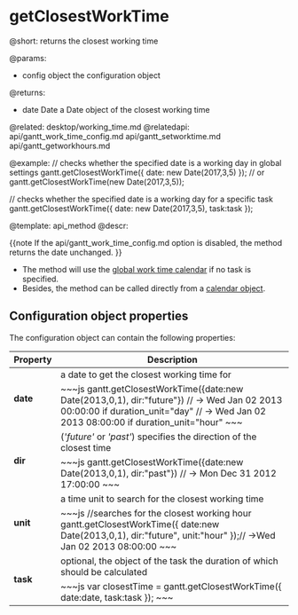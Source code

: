 getClosestWorkTime
=============

@short: returns the closest working time
	

@params:
- config	object		the configuration object 


@returns: 
- date		Date	a Date object of the closest working time 

@related:
	desktop/working_time.md
@relatedapi:
	api/gantt_work_time_config.md
	api/gantt_setworktime.md
    api/gantt_getworkhours.md

@example:
// checks whether the specified date is a working day in global settings
gantt.getClosestWorkTime({ date: new Date(2017,3,5) });
// or
gantt.getClosestWorkTime(new Date(2017,3,5));

// checks whether the specified date is a working day for a specific task
gantt.getClosestWorkTime({ date: new Date(2017,3,5), task:task });

@template:	api_method
@descr:

{{note
If the api/gantt_work_time_config.md option is disabled, the method returns the date unchanged. 
}}

- The method will use the [global work time calendar](desktop/working_time.md#getcalendars) if no task is specified. <br>
- Besides, the method can be called directly from a [calendar object](api/gantt_calendar_other.md).


Configuration object properties
---------------------------------------

The configuration object can contain the following properties:

<table class="list" cellspacing="0" cellpadding="5" border="0">
	<thead>
	<tr>
		<th>
			Property 
		</th>
		<th>
			Description
		</th>
	</tr>
	</thead>
	<tbody>
	<tr>
		<td rowspan=2><b id="date">date</b></td>
        <td>a date to get the closest working time for</td>
    </tr>
    <tr>
		<td colspan=2 style="text-align:left !important; ">
~~~js
gantt.getClosestWorkTime({date:new Date(2013,0,1), dir:"future"})
// -> Wed Jan 02 2013 00:00:00 if duration_unit="day"
// -> Wed Jan 02 2013 08:00:00 if duration_unit="hour"
~~~
		</td>
	</tr>
    <tr>
		<td rowspan=2><b id="dir">dir</b></td>
        <td> (<i>'future'</i> or <i>'past'</i>) specifies the direction of the closest time</td>
    </tr>
    <tr>
		<td colspan=2 style="text-align:left !important; ">
~~~js
gantt.getClosestWorkTime({date:new Date(2013,0,1), dir:"past"})
// -> Mon Dec 31 2012 17:00:00
~~~
		</td>
	</tr>
	<tr>
		<td rowspan=2><b id="unit">unit</b></td>
        <td> a time unit to search for the closest working time</td>
    </tr>
    <tr>
		<td colspan=2 style="text-align:left !important; ">
~~~js
//searches for the closest working hour
gantt.getClosestWorkTime({
	date:new Date(2013,0,1), 
    dir:"future", 
    unit:"hour"
});// ->Wed Jan 02 2013 08:00:00
~~~
		</td>
	</tr>
    <tr>
		<td rowspan=2><b id="unit">task</b></td>
        <td> optional, the object of the task the duration of which should be calculated</td>
    </tr>
    <tr>
		<td colspan=2 style="text-align:left !important; ">
~~~js
var closestTime = gantt.getClosestWorkTime({
	date:date, 
    task:task
});
~~~
		</td>
	</tr>
	</tbody>
</table>

